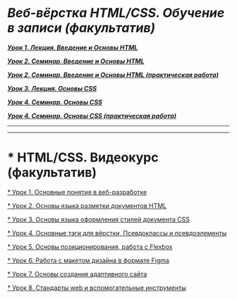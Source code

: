 # ***Веб-вёрстка HTML/CSS. Обучение в записи (факультатив)***<br>

***[Урок 1. Лекция. Введение и Основы HTML](https://github.com/olgashenkel/HTML_CSS-Elective/tree/main/Lesson_1)***

***[Урок 2. Семинар. Введение и Основы HTML]()***

***[Урок 2. Семинар. Введение и Основы HTML (практическая работа)]()***

***[Урок 3. Лекция. Основы CSS]()***

***[Урок 4. Семинар. Основы CSS]()***

***[Урок 4. Семинар. Основы CSS (практическая работа)]()***

----
----

# * HTML/CSS. Видеокурс (факультатив)

[* Урок 1. Основные понятия в веб-разработке](https://github.com/olgashenkel/HTML_CSS-Elective/tree/main/Lesson_1)

[* Урок 2. Основы языка разметки документов HTML](https://github.com/olgashenkel/HTML_CSS-Elective/tree/main/Lesson_2)

[* Урок 3. Основы языка оформления стилей документа CSS]()

[* Урок 4. Основные тэги для вёрстки, Псевдоклассы и псевдоэлементы]()

[* Урок 5. Основы позиционирования, работа с Flexbox]()

[* Урок 6. Работа с макетом дизайна в формате Figma]()

[* Урок 7. Основы создания адаптивного сайта]()

[* Урок 8. Стандарты web и вспомогательные инструменты]()
